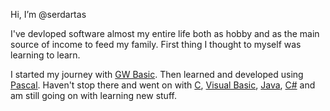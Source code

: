Hi, I’m @serdartas

I've devloped software almost my entire life both as hobby and as the main source of income to feed my family. First thing I thought to myself was learning to learn. 

I started my journey with [GW Basic](https://en.wikipedia.org/wiki/GW-BASIC).
Then learned and developed using [Pascal](https://en.wikipedia.org/wiki/Pascal_(programming_language)).
Haven't stop there and went on with [C](https://en.wikipedia.org/wiki/The_C_Programming_Language), [Visual Basic](https://en.wikipedia.org/wiki/Visual_Basic_(classic)), [Java](https://en.wikipedia.org/wiki/Java_(programming_language)), [C#](https://en.wikipedia.org/wiki/C_Sharp_(programming_language)) and am still going on with learning new stuff.
